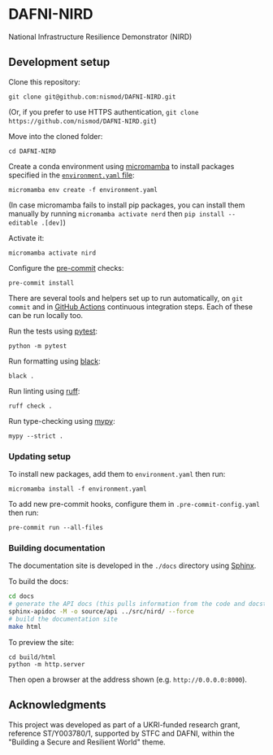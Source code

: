 # DAFNI-NIRD

National Infrastructure Resilience Demonstrator (NIRD)

## Development setup

Clone this repository:

    git clone git@github.com:nismod/DAFNI-NIRD.git

(Or, if you prefer to use HTTPS authentication, `git clone https://github.com/nismod/DAFNI-NIRD.git`)

Move into the cloned folder:

    cd DAFNI-NIRD

Create a conda environment using
[micromamba](https://mamba.readthedocs.io/en/latest/user_guide/micromamba.html)
to install packages specified in the [`environment.yaml`
file](https://conda.io/projects/conda/en/latest/user-guide/tasks/manage-environments.html#create-env-file-manually):

    micromamba env create -f environment.yaml

(In case micromamba fails to install pip packages, you can install them manually
by running `micromamba activate nerd` then `pip install --editable .[dev]`)

Activate it:

    micromamba activate nird

Configure the [pre-commit](https://pre-commit.com/) checks:

    pre-commit install

There are several tools and helpers set up to run automatically, on `git commit`
and in [GitHub Actions](https://docs.github.com/en/actions) continuous
integration steps. Each of these can be run locally too.

Run the tests using [pytest](https://docs.pytest.org):

    python -m pytest

Run formatting using [black](https://black.readthedocs.io/):

    black .

Run linting using [ruff](https://docs.astral.sh/ruff/):

    ruff check .

Run type-checking using [mypy](https://mypy.readthedocs.io/):

    mypy --strict .

### Updating setup

To install new packages, add them to `environment.yaml` then run:

    micromamba install -f environment.yaml

To add new pre-commit hooks, configure them in `.pre-commit-config.yaml` then run:

    pre-commit run --all-files

### Building documentation

The documentation site is developed in the `./docs` directory using [Sphinx](https://www.sphinx-doc.org/en/master/usage/index.html).

To build the docs:

```bash
cd docs
# generate the API docs (this pulls information from the code and docstrings)
sphinx-apidoc -M -o source/api ../src/nird/ --force
# build the documentation site
make html
```

To preview the site:

```
cd build/html
python -m http.server
```

Then open a browser at the address shown (e.g. `http://0.0.0.0:8000`).

## Acknowledgments

This project was developed as part of a UKRI-funded research grant, reference ST/Y003780/1,
supported by STFC and DAFNI, within the "Building a Secure and Resilient World" theme.
